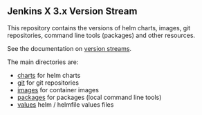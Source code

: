 ## Jenkins X 3.x Version Stream

This repository contains the versions of helm charts, images, git repositories, command line tools (packages) and other resources.

See the documentation on [version streams](https://jenkins-x.io/about/concepts/version-stream/).

The main directories are:

* [charts](charts) for helm charts
* [git](git) for git repositories
* [images](docker) for container images
* [packages](packages) for packages (local command line tools)
* [values](apps) helm / helmfile values files
